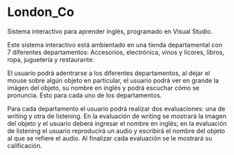 # London_Co
Sistema interactivo para aprender inglés, programado en Visual Studio.

Este sistema interactivo está ambientado en una tienda departamental con 7 diferentes departamentos: Accesorios, electrónica, vinos y licores, libros, ropa, 
juguetería y restaurante.

El usuario podrá adentrarse a los diferentes departamentos, al dejar el mouse sobre algún objeto en particular, el usuario podrá ver en grande la imágen del objeto, 
su nombre en inglés y podrá escuchar cómo se pronuncia. Esto para cada uno de los departamentos.

Para cada departamento el usuario podrá realizar dos evaluaciones: una de writing y otra de listening. En la evaluación de writing se mostrará la imagen del objeto y 
el usuario deberá ingresar el nombre en inglés; en la evaluación de listening el usuario reproducirá un audio y escribirá el nombre del objeto al que se refiere el audio. 
Al finalizar cada evaluación se le mostrará su calificación. 
